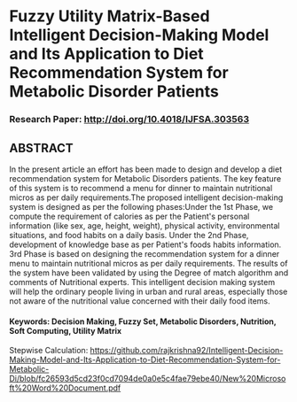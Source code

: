 # Fuzzy Utility Matrix-Based Intelligent Decision-Making Model and Its Application to Diet Recommendation System for Metabolic Disorder Patients

### Research Paper: http://doi.org/10.4018/IJFSA.303563

## ABSTRACT
In the present article an effort has been made to design and develop a diet recommendation system for Metabolic Disorders patients. The key feature of this system is to recommend a menu for dinner to maintain nutritional micros as per daily requirements.The proposed intelligent decision-making system is designed as per the following phases:Under the 1st Phase, we compute the requirement of calories as per the Patient's personal information (like sex, age, height, weight), physical activity, environmental situations, and food habits on a daily basis. Under the 2nd Phase, development of knowledge base as per Patient's foods habits information. 3rd Phase is based on designing the recommendation system for a dinner menu to maintain nutritional micros as per daily requirements. The results of the system have been validated by using the Degree of match algorithm and comments of Nutritional experts. This intelligent decision making system will help the ordinary people living in urban and rural areas, especially those not aware of the nutritional value concerned with their daily food items.

#### Keywords: Decision Making, Fuzzy Set, Metabolic Disorders, Nutrition, Soft Computing, Utility Matrix


Stepwise Calculation: https://github.com/rajkrishna92/Intelligent-Decision-Making-Model-and-Its-Application-to-Diet-Recommendation-System-for-Metabolic-Di/blob/fc26593d5cd23f0cd7094de0a0e5c4fae79ebe40/New%20Microsoft%20Word%20Document.pdf
